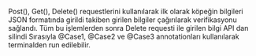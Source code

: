 Post(), Get(), Delete() requestlerini kullanılarak ilk olarak köpeğin bilgileri JSON formatında girildi takiben girilen 
bilgiler çağırılarak verifikasyonu sağlandı. Tüm bu işlemlerden sonra  Delete requesti ile girilen bilgi API dan silindi
Sırasıyla @Case1, @Case2 ve @Case3 annotationları kullanılarak terminalden run edilebilir.
